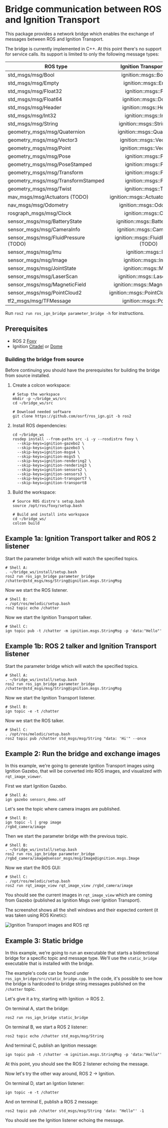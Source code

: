 # Bridge communication between ROS and Ignition Transport

This package provides a network bridge which enables the exchange of messages
between ROS and Ignition Transport.

The bridge is currently implemented in C++. At this point there's no support for
service calls. Its support is limited to only the following message types:

| ROS type                       | Ignition Transport type          |
|--------------------------------|:--------------------------------:|
| std_msgs/msg/Bool                  | ignition::msgs::Boolean          |
| std_msgs/msg/Empty                 | ignition::msgs::Empty            |
| std_msgs/msg/Float32               | ignition::msgs::Float            |
| std_msgs/msg/Float64               | ignition::msgs::Double            |
| std_msgs/msg/Header                | ignition::msgs::Header           |
| std_msgs/msg/Int32                 | ignition::msgs::Int32            |
| std_msgs/msg/String                | ignition::msgs::StringMsg        |
| geometry_msgs/msg/Quaternion       | ignition::msgs::Quaternion       |
| geometry_msgs/msg/Vector3          | ignition::msgs::Vector3d         |
| geometry_msgs/msg/Point            | ignition::msgs::Vector3d         |
| geometry_msgs/msg/Pose             | ignition::msgs::Pose             |
| geometry_msgs/msg/PoseStamped      | ignition::msgs::Pose             |
| geometry_msgs/msg/Transform        | ignition::msgs::Pose             |
| geometry_msgs/msg/TransformStamped | ignition::msgs::Pose             |
| geometry_msgs/msg/Twist            | ignition::msgs::Twist            |
| mav_msgs/msg/Actuators (TODO)      | ignition::msgs::Actuators (TODO) |
| nav_msgs/msg/Odometry              | ignition::msgs::Odometry         |
| rosgraph_msgs/msg/Clock            | ignition::msgs::Clock            |
| sensor_msgs/msg/BatteryState       | ignition::msgs::BatteryState     |
| sensor_msgs/msg/CameraInfo         | ignition::msgs::CameraInfo       |
| sensor_msgs/msg/FluidPressure (TODO) | ignition::msgs::FluidPressure (TODO) |
| sensor_msgs/msg/Imu                | ignition::msgs::IMU              |
| sensor_msgs/msg/Image              | ignition::msgs::Image            |
| sensor_msgs/msg/JointState         | ignition::msgs::Model            |
| sensor_msgs/msg/LaserScan          | ignition::msgs::LaserScan        |
| sensor_msgs/msg/MagneticField      | ignition::msgs::Magnetometer     |
| sensor_msgs/msg/PointCloud2        | ignition::msgs::PointCloudPacked |
| tf2_msgs/msg/TFMessage             | ignition::msgs::Pose_V           |

Run `ros2 run ros_ign_bridge parameter_bridge -h` for instructions.

## Prerequisites

* ROS 2 [Foxy](https://index.ros.org/doc/ros2/Installation/Foxy)
* Ignition [Citadel](https://ignitionrobotics.org/docs/citadel/install) or [Dome](https://ignitionrobotics.org/docs/dome/install)

### Building the bridge from source

Before continuing you should have the prerequisites for building the bridge from
source installed.

1. Create a colcon workspace:

    ```
    # Setup the workspace
    mkdir -p ~/bridge_ws/src
    cd ~/bridge_ws/src

    # Download needed software
    git clone https://github.com/osrf/ros_ign.git -b ros2
    ```

1. Install ROS dependencies:

    ```
    cd ~/bridge_ws
    rosdep install --from-paths src -i -y --rosdistro foxy \
      --skip-keys=ignition-gazebo2 \
      --skip-keys=ignition-gazebo3 \
      --skip-keys=ignition-msgs4 \
      --skip-keys=ignition-msgs5 \
      --skip-keys=ignition-rendering2 \
      --skip-keys=ignition-rendering3 \
      --skip-keys=ignition-sensors2 \
      --skip-keys=ignition-sensors3 \
      --skip-keys=ignition-transport7 \
      --skip-keys=ignition-transport8

    ```

1. Build the workspace:

    ```
    # Source ROS distro's setup.bash
    source /opt/ros/foxy/setup.bash

    # Build and install into workspace
    cd ~/bridge_ws/
    colcon build
    ```

## Example 1a: Ignition Transport talker and ROS 2 listener

Start the parameter bridge which will watch the specified topics.

```
# Shell A:
. ~/bridge_ws/install/setup.bash
ros2 run ros_ign_bridge parameter_bridge /chatter@std_msgs/msg/String@ignition.msgs.StringMsg
```

Now we start the ROS listener.

```
# Shell B:
. /opt/ros/melodic/setup.bash
ros2 topic echo /chatter
```

Now we start the Ignition Transport talker.

```
# Shell C:
ign topic pub -t /chatter -m ignition.msgs.StringMsg -p 'data:"Hello"'
```

## Example 1b: ROS 2 talker and Ignition Transport listener

Start the parameter bridge which will watch the specified topics.

```
# Shell A:
. ~/bridge_ws/install/setup.bash
ros2 run ros_ign_bridge parameter_bridge /chatter@std_msgs/msg/String@ignition.msgs.StringMsg
```

Now we start the Ignition Transport listener.

```
# Shell B:
ign topic -e -t /chatter
```

Now we start the ROS talker.

```
# Shell C:
. /opt/ros/melodic/setup.bash
ros2 topic pub /chatter std_msgs/msg/String "data: 'Hi'" --once
```

## Example 2: Run the bridge and exchange images

In this example, we're going to generate Ignition Transport images using
Ignition Gazebo, that will be converted into ROS images, and visualized with
`rqt_image_viewer`.

First we start Ignition Gazebo.

```
# Shell A:
ign gazebo sensors_demo.sdf
```

Let's see the topic where camera images are published.

```
# Shell B:
ign topic -l | grep image
/rgbd_camera/image
```

Then we start the parameter bridge with the previous topic.

```
# Shell B:
. ~/bridge_ws/install/setup.bash
ros2 run ros_ign_bridge parameter_bridge /rgbd_camera/image@sensor_msgs/msg/Image@ignition.msgs.Image
```

Now we start the ROS GUI:

```
# Shell C:
. /opt/ros/melodic/setup.bash
ros2 run rqt_image_view rqt_image_view /rgbd_camera/image
```

You should see the current images in `rqt_image_view` which are coming from
Gazebo (published as Ignition Msgs over Ignition Transport).

The screenshot shows all the shell windows and their expected content
(it was taken using ROS Kinetic):

![Ignition Transport images and ROS rqt](images/bridge_image_exchange.png)

## Example 3: Static bridge

In this example, we're going to run an executable that starts a bidirectional
bridge for a specific topic and message type. We'll use the `static_bridge`
executable that is installed with the bridge.

The example's code can be found under `ros_ign_bridge/src/static_bridge.cpp`.
In the code, it's possible to see how the bridge is hardcoded to bridge string
messages published on the `/chatter` topic.

Let's give it a try, starting with Ignition -> ROS 2.

On terminal A, start the bridge:

`ros2 run ros_ign_bridge static_bridge`

On terminal B, we start a ROS 2 listener:

`ros2 topic echo /chatter std_msgs/msg/String`

And terminal C, publish an Ignition message:

`ign topic pub -t /chatter -m ignition.msgs.StringMsg -p 'data:"Hello"'`

At this point, you should see the ROS 2 listener echoing the message.

Now let's try the other way around, ROS 2 -> Ignition.

On terminal D, start an Igntion listener:

`ign topic -e -t /chatter`

And on terminal E, publish a ROS 2 message:

`ros2 topic pub /chatter std_msgs/msg/String 'data: "Hello"' -1`

You should see the Ignition listener echoing the message.
